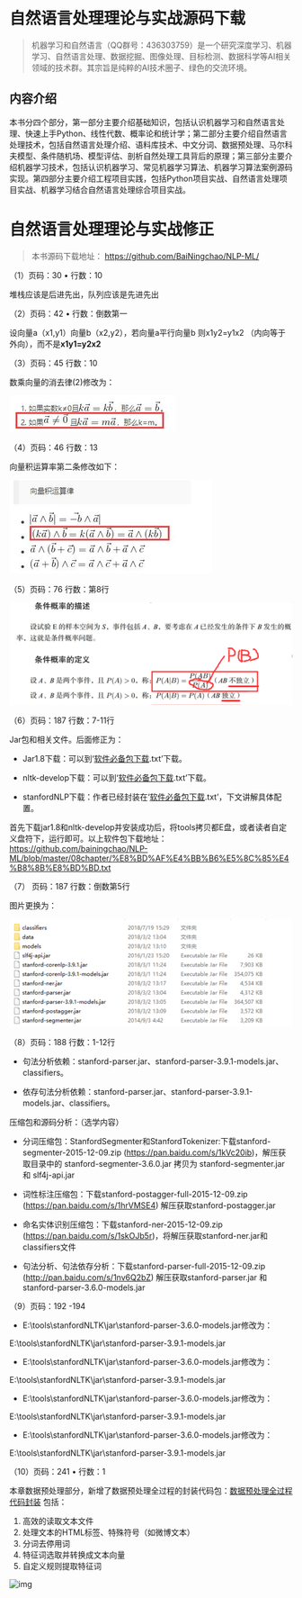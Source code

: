  # 自然语言处理理论与实战源码下载
 
> 机器学习和自然语言（QQ群号：436303759）是一个研究深度学习、机器学习、自然语言处理、数据挖掘、图像处理、目标检测、数据科学等AI相关领域的技术群。其宗旨是纯粹的AI技术圈子、绿色的交流环境。


## 内容介绍

本书分四个部分，第一部分主要介绍基础知识，包括认识机器学习和自然语言处理、快速上手Python、线性代数、概率论和统计学；第二部分主要介绍自然语言处理技术，包括自然语言处理介绍、语料库技术、中文分词、数据预处理、马尔科夫模型、条件随机场、模型评估、剖析自然处理工具背后的原理；第三部分主要介绍机器学习技术，包括认识机器学习、常见机器学习算法、机器学习算法案例源码实现。第四部分主要介绍工程项目实践，包括Python项目实战、自然语言处理项目实战、机器学习结合自然语言处理综合项目实战。




# 自然语言处理理论与实战修正

> 本书源码下载地址： <https://github.com/BaiNingchao/NLP-ML/> 

（1）页码：30  •  行数：10

堆栈应该是后进先出，队列应该是先进先出



（2）页码：42  •  行数：倒数第一  

设向量a（x1,y1）向量b（x2,y2），若向量a平行向量b 则x1y2=y1x2 （内向等于外向），而不是**x1y1=y2x2**

（3）页码：45    行数：10  

数乘向量的消去律(2)修改为：

![1562661058162](https://github.com/bainingchao/imgurl/blob/master/typoraImg/20190709/1562661058162.png?raw=true)

                                          
（4）页码：46   行数：13 

向量积运算率第二条修改如下：

   ![1562661092346](https://github.com/bainingchao/imgurl/blob/master/typoraImg/20190709/1562661092346.png?raw=true)

（5）页码：76   行数：第8行 

![1562661120585](https://github.com/bainingchao/imgurl/blob/master/typoraImg/20190709/1562661120585.png?raw=true)

 （6）页码：187 行数：7-11行

Jar包和相关文件。后面修正为：

- Jar1.8下载：可以到‘[软件必备包下载](https://github.com/BaiNingchao/NLP-ML/blob/master/08chapter/%E8%BD%AF%E4%BB%B6%E5%8C%85%E4%B8%8B%E8%BD%BD.txt).txt’下载。

- nltk-develop下载：可以到‘[软件必备包下载](https://github.com/BaiNingchao/NLP-ML/blob/master/08chapter/%E8%BD%AF%E4%BB%B6%E5%8C%85%E4%B8%8B%E8%BD%BD.txt).txt’下载。

- stanfordNLP下载：作者已经封装在‘[软件必备包下载](https://github.com/BaiNingchao/NLP-ML/blob/master/08chapter/%E8%BD%AF%E4%BB%B6%E5%8C%85%E4%B8%8B%E8%BD%BD.txt).txt’，下文讲解具体配置。

首先下载jar1.8和nltk-develop并安装成功后，将tools拷贝都E盘，或者读者自定义盘符下，运行即可。以上软件包下载地址：<https://github.com/bainingchao/NLP-ML/blob/master/08chapter/%E8%BD%AF%E4%BB%B6%E5%8C%85%E4%B8%8B%E8%BD%BD.txt>

（7） 页码：187 行数：倒数第5行

图片更换为：  

![1562661307912](https://github.com/bainingchao/imgurl/blob/master/typoraImg/20190709/1562661307912.png?raw=true)

（8）页码：188 行数：1-12行

- 句法分析依赖：stanford-parser.jar、stanford-parser-3.9.1-models.jar、classifiers。

- 依存句法分析依赖：stanford-parser.jar、stanford-parser-3.9.1-models.jar、classifiers。

压缩包和源码分析：（选学内容）

- 分词压缩包：StanfordSegmenter和StanfordTokenizer:下载stanford-segmenter-2015-12-09.zip (<https://pan.baidu.com/s/1kVc20ib>)，解压获取目录中的 stanford-segmenter-3.6.0.jar 拷贝为 stanford-segmenter.jar和 slf4j-api.jar

- 词性标注压缩包：下载stanford-postagger-full-2015-12-09.zip (https://pan.baidu.com/s/1hrVMSE4) 解压获取stanford-postagger.jar

- 命名实体识别压缩包：下载stanford-ner-2015-12-09.zip (https://pan.baidu.com/s/1skOJb5r)，将解压获取stanford-ner.jar和classifiers文件

- 句法分析、句法依存分析：下载stanford-parser-full-2015-12-09.zip (http://pan.baidu.com/s/1nv6Q2bZ) 解压获取stanford-parser.jar 和 stanford-parser-3.6.0-models.jar

 （9）页码：192 -194

- E:\tools\stanfordNLTK\jar\stanford-parser-3.6.0-models.jar修改为：

E:\tools\stanfordNLTK\jar\stanford-parser-3.9.1-models.jar 

- E:\tools\stanfordNLTK\jar\stanford-parser-3.6.0-models.jar修改为：

E:\tools\stanfordNLTK\jar\stanford-parser-3.9.1-models.jar 

- E:\tools\stanfordNLTK\jar\stanford-parser-3.6.0-models.jar修改为：

E:\tools\stanfordNLTK\jar\stanford-parser-3.9.1-models.jar 

- E:\tools\stanfordNLTK\jar\stanford-parser-3.6.0-models.jar修改为：

E:\tools\stanfordNLTK\jar\stanford-parser-3.9.1-models.jar 

（10）页码：241  •  行数：1 

本章数据预处理部分，新增了数据预处理全过程的封装代码包：[数据预处理全过程代码封装](https://github.com/BaiNingchao/NLP-ML/blob/master/10chapter/text_preprocessing.py)
包括：

1. 高效的读取文本文件
2. 处理文本的HTML标签、特殊符号（如微博文本）
3. 分词去停用词
4. 特征词选取并转换成文本向量
5. 自定义规则提取特征词

![img](http://download.broadview.com.cn/Original/1807b735689c8584c790)



